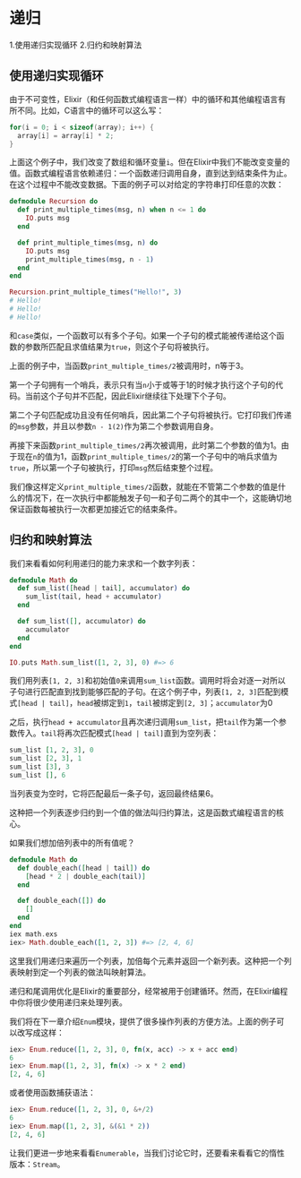 # 递归

1.使用递归实现循环
2.归约和映射算法

## 使用递归实现循环

由于不可变性，Elixir（和任何函数式编程语言一样）中的循环和其他编程语言有所不同。比如，C语言中的循环可以这么写：

```c
for(i = 0; i < sizeof(array); i++) {
  array[i] = array[i] * 2;
}
```

上面这个例子中，我们改变了数组和循环变量`i`。但在Elixir中我们不能改变变量的值。函数式编程语言依赖递归：一个函数递归调用自身，直到达到结束条件为止。在这个过程中不能改变数据。下面的例子可以对给定的字符串打印任意的次数：

```elixir
defmodule Recursion do
  def print_multiple_times(msg, n) when n <= 1 do
    IO.puts msg
  end

  def print_multiple_times(msg, n) do
    IO.puts msg
    print_multiple_times(msg, n - 1)
  end
end

Recursion.print_multiple_times("Hello!", 3)
# Hello!
# Hello!
# Hello!
```

和`case`类似，一个函数可以有多个子句。如果一个子句的模式能被传递给这个函数的参数所匹配且求值结果为`true`，则这个子句将被执行。

上面的例子中，当函数`print_multiple_times/2`被调用时，n等于3。

第一个子句拥有一个哨兵，表示只有当`n`小于或等于1的时候才执行这个子句的代码。当前这个子句并不匹配，因此Elixir继续往下处理下个子句。

第二个子句匹配成功且没有任何哨兵，因此第二个子句将被执行。它打印我们传递的`msg`参数，并且以参数`n - 1(2)`作为第二个参数调用自身。

再接下来函数`print_multiple_times/2`再次被调用，此时第二个参数的值为1。由于现在`n`的值为1，函数`print_multiple_times/2`的第一个子句中的哨兵求值为`true`，所以第一个子句被执行，打印`msg`然后结束整个过程。

我们像这样定义`print_multiple_times/2`函数，就能在不管第二个参数的值是什么的情况下，在一次执行中都能触发子句一和子句二两个的其中一个，这能确切地保证函数每被执行一次都更加接近它的结束条件。

## 归约和映射算法

我们来看看如何利用递归的能力来求和一个数字列表：

```elixir
defmodule Math do
  def sum_list([head | tail], accumulator) do
    sum_list(tail, head + accumulator)
  end

  def sum_list([], accumulator) do
    accumulator
  end
end

IO.puts Math.sum_list([1, 2, 3], 0) #=> 6
```

我们用列表`[1, 2, 3]`和初始值`0`来调用`sum_list`函数。调用时将会对逐一对所以子句进行匹配直到找到能够匹配的子句。在这个例子中，列表`[1, 2, 3]`匹配到模式`[head | tail]`，`head`被绑定到`1`，`tail`被绑定到`[2, 3]`；`accumulator`为0

之后，执行`head + accumulator`且再次递归调用`sum_list`，把`tail`作为第一个参数传入。`tail`将再次匹配模式`[head | tail]`直到为空列表：

```elixir
sum_list [1, 2, 3], 0
sum_list [2, 3], 1
sum_list [3], 3
sum_list [], 6
```

当列表变为空时，它将匹配最后一条子句，返回最终结果6。

这种把一个列表逐步归约到一个值的做法叫归约算法，这是函数式编程语言的核心。

如果我们想加倍列表中的所有值呢？

```elixir
defmodule Math do
  def double_each([head | tail]) do
    [head * 2 | double_each(tail)]
  end

  def double_each([]) do
    []
  end
end
iex math.exs
iex> Math.double_each([1, 2, 3]) #=> [2, 4, 6]
```

这里我们用递归来遍历一个列表，加倍每个元素并返回一个新列表。这种把一个列表映射到定一个列表的做法叫映射算法。

递归和尾调用优化是Elixir的重要部分，经常被用于创建循环。然而，在Elixir编程中你将很少使用递归来处理列表。

我们将在下一章介绍`Enum`模块，提供了很多操作列表的方便方法。上面的例子可以改写成这样：

```elixir
iex> Enum.reduce([1, 2, 3], 0, fn(x, acc) -> x + acc end)
6
iex> Enum.map([1, 2, 3], fn(x) -> x * 2 end)
[2, 4, 6]
```

或者使用函数捕获语法：

```elixir
iex> Enum.reduce([1, 2, 3], 0, &+/2)
6
iex> Enum.map([1, 2, 3], &(&1 * 2))
[2, 4, 6]
```

让我们更进一步地来看看`Enumerable`，当我们讨论它时，还要看来看看它的惰性版本：`Stream`。
